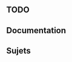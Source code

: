 [comment]: <> (Généré automatiquement par make_page_systemes.py, creation_fichiers_systemes)

## TODO  
## Documentation 
## Sujets 
